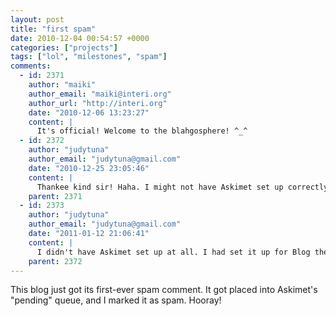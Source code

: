 ```yaml
---
layout: post
title: "first spam"
date: 2010-12-04 00:54:57 +0000
categories: ["projects"]
tags: ["lol", "milestones", "spam"]
comments:
  - id: 2371
    author: "maiki"
    author_email: "maiki@interi.org"
    author_url: "http://interi.org"
    date: "2010-12-06 13:23:27"
    content: |
      It's official! Welcome to the blahgosphere! ^_^
  - id: 2372
    author: "judytuna"
    author_email: "judytuna@gmail.com"
    date: "2010-12-25 23:05:46"
    content: |
      Thankee kind sir! Haha. I might not have Askimet set up correctly... nothing gets auto-spammed, so I have to click through a loooot of advertisements for fake watches. =
    parent: 2371
  - id: 2373
    author: "judytuna"
    author_email: "judytuna@gmail.com"
    date: "2011-01-12 21:06:41"
    content: |
      I didn't have Askimet set up at all. I had set it up for Blog the Octopus and forgot that I never changed the settings here. Haha.
    parent: 2372
---
```


This blog just got its first-ever spam comment. It got placed into Askimet's "pending" queue, and I marked it as spam. Hooray!